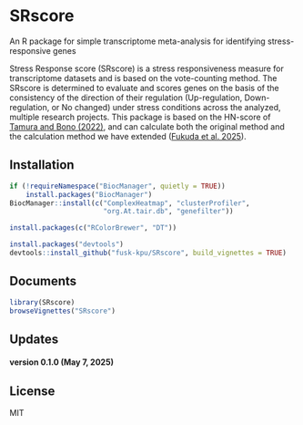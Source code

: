 SRscore
========
An R package for simple transcriptome meta-analysis for identifying stress-responsive genes

Stress Response score (SRscore) is a stress responsiveness measure for transcriptome datasets and is based on the vote-counting method. The SRscore is determined to evaluate and scores genes on the basis of the consistency of the direction of their regulation (Up-regulation, Down-regulation, or No changed) under stress conditions across the analyzed, multiple research projects. This package is based on the HN-score of [Tamura and Bono (2022)](https://www.mdpi.com/2075-1729/12/7/1079), and can calculate both the original method and the calculation method we have extended ([Fukuda et al. 2025](https://doi.org/10.1093/plphys/kiaf105)).

Installation
------------
```R
if (!requireNamespace("BiocManager", quietly = TRUE))
    install.packages("BiocManager")
BiocManager::install(c("ComplexHeatmap", "clusterProfiler", 
                       "org.At.tair.db", "genefilter"))

install.packages(c("RColorBrewer", "DT"))

install.packages("devtools")
devtools::install_github("fusk-kpu/SRscore", build_vignettes = TRUE)
```

Documents
------------
```R
library(SRscore)
browseVignettes("SRscore")
```

Updates
------------
#### version 0.1.0 (May 7, 2025)

License
------------
MIT